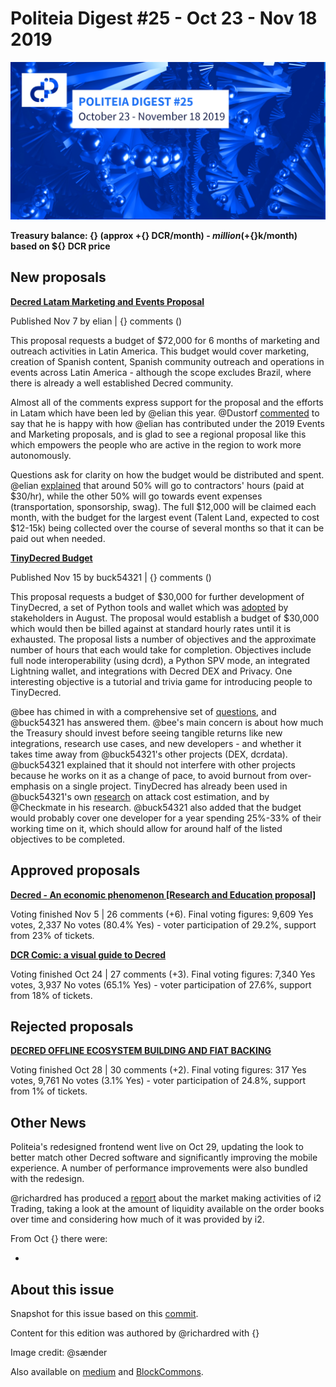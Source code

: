 # Politeia Digest #25 - Oct 23 - Nov 18 2019

![Image credit: @sænder](img/issue025/025-title.png)

**Treasury balance: {} (approx +{} DCR/month) - ${} million (+${}k/month) based on ${} DCR price**

## New proposals

**[Decred Latam Marketing and Events Proposal](https://proposals.decred.org/proposals/5af0ce1cd325be6be39109c2750f34095c4e8feeea962ede058a1e4f4a61473e)**

Published Nov 7 by elian | {} comments ()

This proposal requests a budget of $72,000 for 6 months of marketing and outreach activities in Latin America. This budget would cover marketing, creation of Spanish content, Spanish community outreach and operations in events across Latin America - although the scope excludes Brazil, where there is already a well established Decred community.

Almost all of the comments express support for the proposal and the efforts in Latam which have been led by @elian this year. @Dustorf [commented](https://proposals.decred.org/proposals/5af0ce1cd325be6be39109c2750f34095c4e8feeea962ede058a1e4f4a61473e/comments/9) to say that he is happy with how @elian has contributed under the 2019 Events and Marketing proposals, and is glad to see a regional proposal like this which empowers the people who are active in the region to work more autonomously.

Questions ask for clarity on how the budget would be distributed and spent. @elian [explained](https://proposals.decred.org/proposals/5af0ce1cd325be6be39109c2750f34095c4e8feeea962ede058a1e4f4a61473e/comments/13) that around 50% will go to contractors' hours (paid at $30/hr), while the other 50% will go towards event expenses (transportation, sponsorship, swag). The full $12,000 will be claimed each month, with the budget for the largest event (Talent Land, expected to cost $12-15k) being collected over the course of several months so that it can be paid out when needed.

**[TinyDecred Budget](https://proposals.decred.org/proposals/ad0f9688b3467734e2581604914b2cc32c6eb7991dff460eff41d21f66d88451)**

Published Nov 15 by buck54321 | {} comments ()

This proposal requests a budget of $30,000 for further development of TinyDecred, a set of Python tools and wallet which was [adopted](https://proposals.decred.org/proposals/20e967dad9e7398901decf3cfe0acf4e0853f6558a62607265c63fe791b8b124) by stakeholders in August. The proposal would establish a budget of $30,000 which would then be billed against at standard hourly rates until it is exhausted. The proposal lists a number of objectives and the approximate number of hours that each would take for completion. Objectives include full node interoperability (using dcrd), a Python SPV mode, an integrated Lightning wallet, and integrations with Decred DEX and Privacy. One interesting objective is a tutorial and trivia game for introducing people to TinyDecred.

@bee has chimed in with a comprehensive set of [questions](https://proposals.decred.org/proposals/ad0f9688b3467734e2581604914b2cc32c6eb7991dff460eff41d21f66d88451/comments/1), and @buck54321 has answered them. @bee's main concern is about how much the Treasury should invest before seeing tangible returns like new integrations, research use cases, and new developers - and whether it takes time away from @buck54321's other projects (DEX, dcrdata). @buck54321 explained that it should not interfere with other projects because he works on it as a change of pace, to avoid burnout from over-emphasis on a single project. TinyDecred has already been used in @buck54321's own [research](https://github.com/buck54321/dcr-research/blob/master/paper/Attack-cost%20estimation.pdf) on attack cost estimation, and by @Checkmate in his research. @buck54321 also added that the budget would probably cover one developer for a year spending 25%-33% of their working time on it, which should allow for around half of the listed objectives to be completed.

## Approved proposals

**[Decred - An economic phenomenon [Research and Education proposal]](https://proposals.decred.org/proposals/65bde4146b845e7e839d6916d4d8f642bc39c250df5379c2f1e26c4ab778ec1a)**

Voting finished Nov 5 | 26 comments (+6). Final voting figures: 9,609 Yes votes, 2,337 No votes (80.4% Yes) - voter participation of 29.2%, support from 23% of tickets.

**[DCR Comic: a visual guide to Decred](https://proposals.decred.org/proposals/2ef74fa5f0b558442cb85b1235c8c551a51ff5d8b8de44dead48b8b59c8fc1de)**

Voting finished Oct 24 | 27 comments (+3). Final voting figures: 7,340 Yes votes, 3,937 No votes (65.1% Yes) - voter participation of 27.6%, support from 18% of tickets.

## Rejected proposals

**[DECRED OFFLINE ECOSYSTEM BUILDING AND FIAT BACKING](https://proposals.decred.org/proposals/1b4b72fa08792b6500ef770546c24ee751c2b0fee2975db769722524a2754829)**

Voting finished Oct 28 | 30 comments (+2). Final voting figures: 317 Yes votes, 9,761 No votes (3.1% Yes) - voter participation of 24.8%, support from 1% of tickets.

## Other News

Politeia's redesigned frontend went live on Oct 29, updating the look to better match other Decred software and significantly improving the mobile experience. A number of performance improvements were also bundled with the redesign.

@richardred has produced a [report](https://blockcommons.red/publication/mm-tracking-1/) about the market making activities of i2 Trading, taking a look at the amount of liquidity available on the order books over time and considering how much of it was provided by i2.

From Oct {} there were:

- 

## About this issue

Snapshot for this issue based on this [commit]({}}).

Content for this edition was authored by @richardred with {}

Image credit: @sænder

Also available on [medium]({}) and [BlockCommons]({}).
